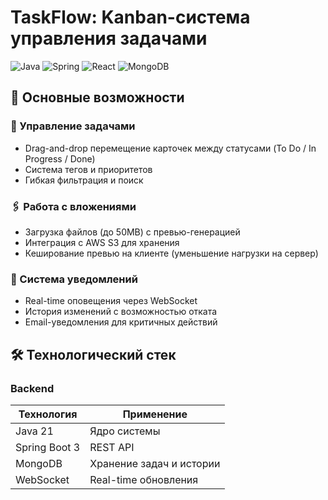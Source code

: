 # TaskFlow: Kanban-система управления задачами

![Java](https://img.shields.io/badge/Java-21-%23ED8B00?logo=openjdk)
![Spring](https://img.shields.io/badge/Spring_Boot-3.2-%236DB33F?logo=spring)
![React](https://img.shields.io/badge/React-18-%2361DAFB?logo=react)
![MongoDB](https://img.shields.io/badge/MongoDB-7-%2347A248?logo=mongodb)

## 🚀 Основные возможности

### 📌 Управление задачами
- Drag-and-drop перемещение карточек между статусами (To Do / In Progress / Done)
- Система тегов и приоритетов
- Гибкая фильтрация и поиск

### 🖇 Работа с вложениями
- Загрузка файлов (до 50MB) с превью-генерацией
- Интеграция с AWS S3 для хранения
- Кеширование превью на клиенте (уменьшение нагрузки на сервер)

### 🔔 Система уведомлений
- Real-time оповещения через WebSocket
- История изменений с возможностью отката
- Email-уведомления для критичных действий

## 🛠 Технологический стек

### Backend
| Технология | Применение |
|------------|------------|
| Java 21 | Ядро системы |
| Spring Boot 3 | REST API |
| MongoDB | Хранение задач и истории |
| WebSocket | Real-time обновления |
